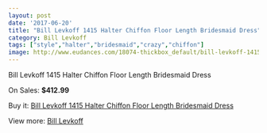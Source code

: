 ```yaml
---
layout: post
date: '2017-06-20'
title: "Bill Levkoff 1415 Halter Chiffon Floor Length Bridesmaid Dress"
category: Bill Levkoff
tags: ["style","halter","bridesmaid","crazy","chiffon"]
image: http://www.eudances.com/18074-thickbox_default/bill-levkoff-1415-halter-chiffon-floor-length-bridesmaid-dress.jpg
---
```

Bill Levkoff 1415 Halter Chiffon Floor Length Bridesmaid Dress

On Sales: **$412.99**
<a href="https://www.eudances.com/en/bill-levkoff/5252-bill-levkoff-1415-halter-chiffon-floor-length-bridesmaid-dress.html"><amp-img layout="responsive" width="600" height="600" src="//www.eudances.com/18074-thickbox_default/bill-levkoff-1415-halter-chiffon-floor-length-bridesmaid-dress.jpg" alt="Bill Levkoff 1415 Halter Chiffon Floor Length Bridesmaid Dress 0" /></a>
<a href="https://www.eudances.com/en/bill-levkoff/5252-bill-levkoff-1415-halter-chiffon-floor-length-bridesmaid-dress.html"><amp-img layout="responsive" width="600" height="600" src="//www.eudances.com/18075-thickbox_default/bill-levkoff-1415-halter-chiffon-floor-length-bridesmaid-dress.jpg" alt="Bill Levkoff 1415 Halter Chiffon Floor Length Bridesmaid Dress 1" /></a>

Buy it: [Bill Levkoff 1415 Halter Chiffon Floor Length Bridesmaid Dress](https://www.eudances.com/en/bill-levkoff/5252-bill-levkoff-1415-halter-chiffon-floor-length-bridesmaid-dress.html "Bill Levkoff 1415 Halter Chiffon Floor Length Bridesmaid Dress")

View more: [Bill Levkoff](https://www.eudances.com/en/57-bill-levkoff "Bill Levkoff")